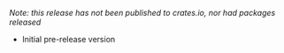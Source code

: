 _Note: this release has not been published to crates.io, nor had packages released_

- Initial pre-release version
